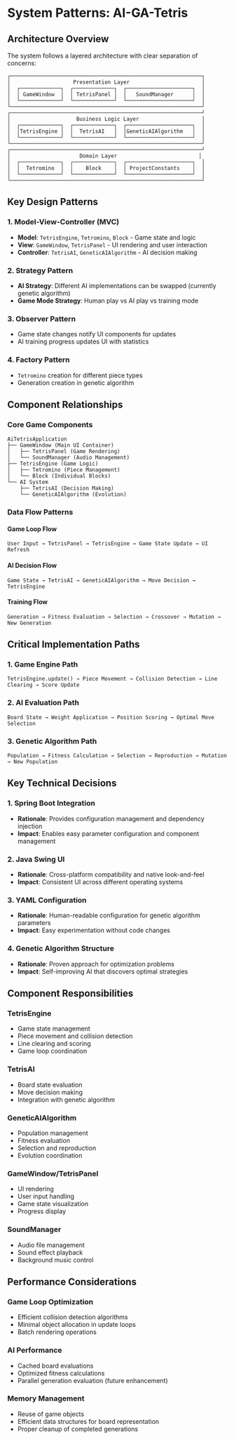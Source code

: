 # System Patterns: AI-GA-Tetris

## Architecture Overview

The system follows a layered architecture with clear separation of concerns:

```
┌─────────────────────────────────────────────────────────────┐
│                    Presentation Layer                       │
│  ┌─────────────┐  ┌─────────────┐  ┌─────────────────────┐  │
│  │ GameWindow  │  │ TetrisPanel │  │   SoundManager      │  │
│  └─────────────┘  └─────────────┘  └─────────────────────┘  │
└─────────────────────────────────────────────────────────────┘
┌─────────────────────────────────────────────────────────────┘
│                     Business Logic Layer                    │
│  ┌─────────────┐  ┌─────────────┐  ┌─────────────────────┐  │
│  │TetrisEngine │  │  TetrisAI   │  │GeneticAIAlgorithm   │  │
│  └─────────────┘  └─────────────┘  └─────────────────────┘  │
└─────────────────────────────────────────────────────────────┘
┌─────────────────────────────────────────────────────────────┘
│                      Domain Layer                          │
│  ┌─────────────┐  ┌─────────────┐  ┌─────────────────────┐  │
│  │  Tetromino  │  │    Block    │  │ ProjectConstants    │  │
│  └─────────────┘  └─────────────┘  └─────────────────────┘  │
└─────────────────────────────────────────────────────────────┘
```

## Key Design Patterns

### 1. Model-View-Controller (MVC)
- **Model**: `TetrisEngine`, `Tetromino`, `Block` - Game state and logic
- **View**: `GameWindow`, `TetrisPanel` - UI rendering and user interaction
- **Controller**: `TetrisAI`, `GeneticAIAlgorithm` - AI decision making

### 2. Strategy Pattern
- **AI Strategy**: Different AI implementations can be swapped (currently genetic algorithm)
- **Game Mode Strategy**: Human play vs AI play vs training mode

### 3. Observer Pattern
- Game state changes notify UI components for updates
- AI training progress updates UI with statistics

### 4. Factory Pattern
- `Tetromino` creation for different piece types
- Generation creation in genetic algorithm

## Component Relationships

### Core Game Components
```
AiTetrisApplication
├── GameWindow (Main UI Container)
│   ├── TetrisPanel (Game Rendering)
│   └── SoundManager (Audio Management)
├── TetrisEngine (Game Logic)
│   ├── Tetromino (Piece Management)
│   └── Block (Individual Blocks)
└── AI System
    ├── TetrisAI (Decision Making)
    └── GeneticAIAlgorithm (Evolution)
```

### Data Flow Patterns

#### Game Loop Flow
```
User Input → TetrisPanel → TetrisEngine → Game State Update → UI Refresh
```

#### AI Decision Flow
```
Game State → TetrisAI → GeneticAIAlgorithm → Move Decision → TetrisEngine
```

#### Training Flow
```
Generation → Fitness Evaluation → Selection → Crossover → Mutation → New Generation
```

## Critical Implementation Paths

### 1. Game Engine Path
```
TetrisEngine.update() → Piece Movement → Collision Detection → Line Clearing → Score Update
```

### 2. AI Evaluation Path
```
Board State → Weight Application → Position Scoring → Optimal Move Selection
```

### 3. Genetic Algorithm Path
```
Population → Fitness Calculation → Selection → Reproduction → Mutation → New Population
```

## Key Technical Decisions

### 1. Spring Boot Integration
- **Rationale**: Provides configuration management and dependency injection
- **Impact**: Enables easy parameter configuration and component management

### 2. Java Swing UI
- **Rationale**: Cross-platform compatibility and native look-and-feel
- **Impact**: Consistent UI across different operating systems

### 3. YAML Configuration
- **Rationale**: Human-readable configuration for genetic algorithm parameters
- **Impact**: Easy experimentation without code changes

### 4. Genetic Algorithm Structure
- **Rationale**: Proven approach for optimization problems
- **Impact**: Self-improving AI that discovers optimal strategies

## Component Responsibilities

### TetrisEngine
- Game state management
- Piece movement and collision detection
- Line clearing and scoring
- Game loop coordination

### TetrisAI
- Board state evaluation
- Move decision making
- Integration with genetic algorithm

### GeneticAIAlgorithm
- Population management
- Fitness evaluation
- Selection and reproduction
- Evolution coordination

### GameWindow/TetrisPanel
- UI rendering
- User input handling
- Game state visualization
- Progress display

### SoundManager
- Audio file management
- Sound effect playback
- Background music control

## Performance Considerations

### Game Loop Optimization
- Efficient collision detection algorithms
- Minimal object allocation in update loops
- Batch rendering operations

### AI Performance
- Cached board evaluations
- Optimized fitness calculations
- Parallel generation evaluation (future enhancement)

### Memory Management
- Reuse of game objects
- Efficient data structures for board representation
- Proper cleanup of completed generations 